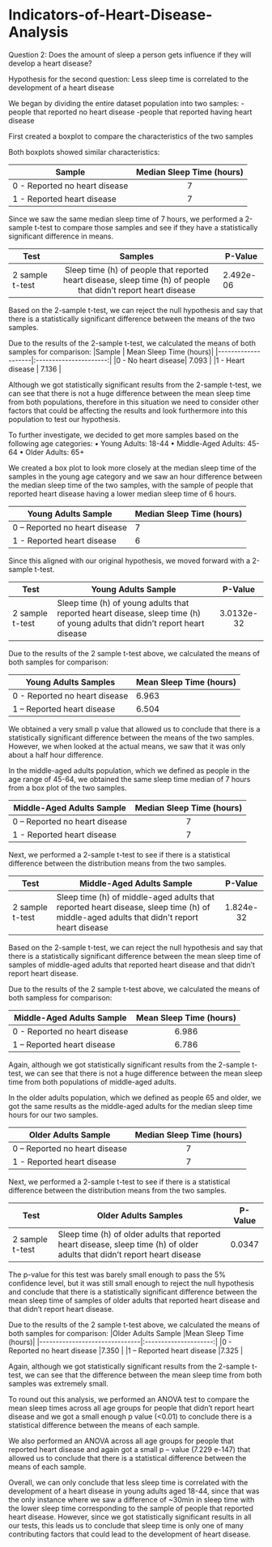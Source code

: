 # Indicators-of-Heart-Disease-Analysis

Question 2: Does the amount of sleep a person gets influence if they will develop a heart disease?

Hypothesis for the second question: Less sleep time is correlated to the development of a heart disease

We began by dividing the entire dataset population into two samples: 
-people that reported no heart disease
-people that reported having heart disease


First created a boxplot to compare the characteristics of the two samples

Both boxplots showed similar characteristics:


| Sample	                    | Median Sleep Time (hours) |
| ----------------------------- | :------------------------:|
| 0 - Reported no heart disease	| 7                         |
| 1 - Reported heart disease	| 7                         |

Since we saw the same median sleep time of 7 hours, we performed a 2-sample t-test to compare those samples and see if they have a statistically significant difference in means. 

|Test	            |Samples	                                                                                                    | P-Value |
|-------------------|:-------------------------------------------------------------------------------------------------------------:|---------|
|2 sample t-test	|Sleep time (h) of people that reported heart disease, sleep time (h) of people that didn’t report heart disease|2.492e-06|

Based on the 2-sample t-test, we can reject the null hypothesis and say that there is a statistically significant difference between the means of the two samples.

Due to the results of the 2-sample t-test, we calculated the means of both samples for comparison:
|Sample	             | Mean Sleep Time (hours)|
|--------------------|:----------------------:|
|0 - No heart disease| 7.093                  |
|1 - Heart disease	 | 7.136                  |

Although we got statistically significant results from the 2-sample t-test, we can see that there is not a huge difference between the mean sleep time from both populations, therefore in this situation we need to consider other factors that could be affecting the results and look furthermore into this population to test our hypothesis.

To further investigate, we decided to get more samples based on the following age categories:
•	Young Adults: 18-44
•	Middle-Aged Adults: 45-64
•	Older Adults: 65+

We created a box plot to look more closely at the median sleep time of the samples in the young age category and we saw an hour difference between the median sleep time of the two samples, with the sample of people that reported heart disease having a lower median sleep time of 6 hours. 

|Young Adults Sample	       |Median Sleep Time (hours)|
|------------------------------|:------------------------|
|0 – Reported no heart disease |7                        |
|1 - Reported heart disease	   |6                        |

Since this aligned with our original hypothesis, we moved forward with a 2-sample t-test.

|Test	           |Young Adults Sample	                                                                                                 |P-Value
|------------------|---------------------------------------------------------------------------------------------------------------------|:--------------:|
|2 sample t-test   |Sleep time (h) of young adults that reported heart disease, sleep time (h) of young adults that didn’t report heart disease	|3.0132e-32|

Due to the results of the 2 sample t-test above, we calculated the means of both samples for comparison:

|Young Adults Samples	        |Mean Sleep Time (hours)|
|-------------------------------|:----------------------|
|0 - Reported no heart disease	|6.963                  |
|1 – Reported heart disease	    |6.504                  |

We obtained a very small p value that allowed us to conclude that there is a statistically significant difference between the means of the two samples. However, we when looked at the actual means, we saw that it was only about a half hour difference.

In the middle-aged adults population, which we defined as people in the age range of 45-64, we obtained the same sleep time median of 7 hours from a box plot of the two samples. 

|Middle-Aged Adults Sample	   |Median Sleep Time (hours)|
|------------------------------|:-----------------------:|
|0 – Reported no heart disease |7                        |
|1 - Reported heart disease	   |7                        |

Next, we performed a 2-sample t-test to see if there is a statistical difference between the distribution means from the two samples. 

|Test	            |Middle-Aged Adults Sample	                                                                                                                  |P-Value|
|-------------------|---------------------------------------------------------------------------------------------------------------------------------------------|:-----:|
|2 sample t-test	|Sleep time (h) of middle-aged adults that reported heart disease, sleep time (h) of middle-aged adults that didn't report heart disease	|1.824e-32|

Based on the 2-sample t-test, we can reject the null hypothesis and say that there is a statistically significant difference between the mean sleep time of samples of middle-aged adults that reported heart disease and that didn’t report heart disease.

Due to the results of the 2 sample t-test above, we calculated the means of both sampless for comparison:

|Middle-Aged Adults Sample	   |Mean Sleep Time (hours)|
|------------------------------|:---------------------:|
|0 - Reported no heart disease |6.986                  |
|1 – Reported heart disease	   |6.786                  |

Again, although we got statistically significant results from the 2-sample t-test, we can see that there is not a huge difference between the mean sleep time from both populations of middle-aged adults.

In the older adults population, which we defined as people 65 and older, we got the same results as the middle-aged adults for the median sleep time hours for our two samples. 

|Older Adults Sample	       |Median Sleep Time (hours)|
|------------------------------|:-----------------------:|
|0 – Reported no heart disease |7                        |
|1 - Reported heart disease	   |7                        |

Next, we performed a 2-sample t-test to see if there is a statistical difference between the distribution means from the two samples. 

|Test	        |Older Adults Samples	                                                                                                                 |P-Value|
|---------------|----------------------------------------------------------------------------------------------------------------------------------------|:-----:|
|2 sample t-test|Sleep time (h) of older adults that reported heart disease, sleep time (h) of older adults that didn’t report heart disease|	0.0347|

The p-value for this test was barely small enough to pass the 5% confidence level, but it was still small enough to reject the null hypothesis and conclude that there is a statistically significant difference between the mean sleep time of samples of older adults that reported heart disease and that didn’t report heart disease.

Due to the results of the 2 sample t-test above, we calculated the means of both samples for comparison:
|Older Adults Sample	        |Mean Sleep Time (hours)|
|-------------------------------|:---------------------:|
|0 - Reported no heart disease	|7.350                  |
|1 – Reported heart disease	    |7.325                  |

Again, although we got statistically significant results from the 2-sample t-test, we can see that the difference between the mean sleep time from both samples was extremely small.

To round out this analysis, we performed an ANOVA test to compare the mean sleep times across all age groups for people that didn’t report heart disease and we got a small enough p value (<0.01) to conclude there is a statistical difference between the means of each sample.
 
 
We also performed an ANOVA across all age groups for people that reported heart disease and again got a small p – value (7.229 e-147) that allowed us to conclude that there is a statistical difference between the means of each sample.
 


Overall, we can only conclude that less sleep time is correlated with the development of a heart disease in young adults aged 18-44, since that was the only instance where we saw a difference of ~30min in sleep time with the lower sleep time corresponding to the sample of people that reported heart disease. However, since we got statistically significant results in all our tests, this leads us to conclude that sleep time is only one of many contributing factors that could lead to the development of heart disease.
